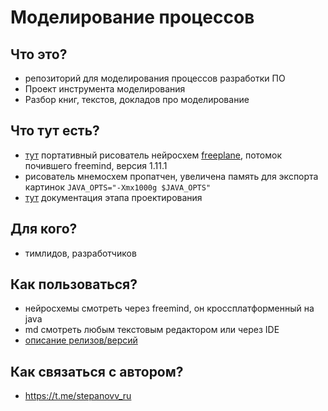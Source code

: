 # Моделирование процессов

## Что это?

 * репозиторий для моделирования процессов разработки ПО
 * Проект инструмента моделирования
 * Разбор книг, текстов, докладов про моделирование

## Что тут есть?

 * [тут](./utils/freeplane/freeplane.sh) портативный рисователь нейросхем [freeplane](https://www.freeplane.org/), потомок почившего freemind, версия 1.11.1
 * рисователь мнемосхем пропатчен, увеличена память для экспорта картинок `JAVA_OPTS="-Xmx1000g $JAVA_OPTS"`
 * [тут](./doc/README.md) документация этапа проектирования

## Для кого?

 * тимлидов, разработчиков

## Как пользоваться?

 * нейросхемы смотреть через freemind, он кроссплатформенный на java
 * md смотреть любым текстовым редактором или через IDE
 * [описание релизов/версий](https://t.me/stepanovv_ru_kb)

## Как связаться с автором?

 * https://t.me/stepanovv_ru
